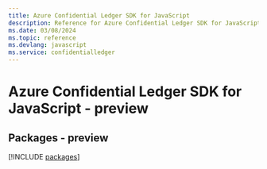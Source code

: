 ```yaml
---
title: Azure Confidential Ledger SDK for JavaScript
description: Reference for Azure Confidential Ledger SDK for JavaScript
ms.date: 03/08/2024
ms.topic: reference
ms.devlang: javascript
ms.service: confidentialledger
---
```

# Azure Confidential Ledger SDK for JavaScript - preview
## Packages - preview
[!INCLUDE [packages](confidential-ledger-index.md)]